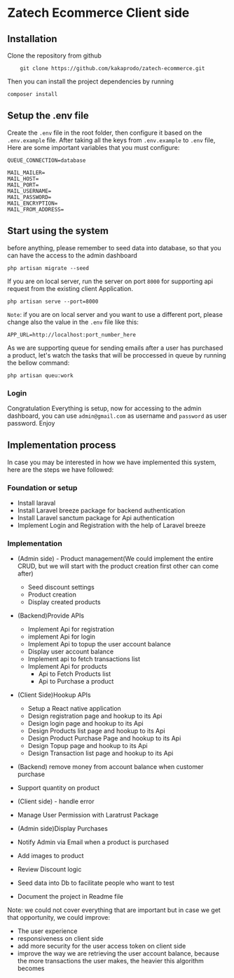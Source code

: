 # Zatech Ecommerce Client side

## Installation

Clone the repository from github

```
    git clone https://github.com/kakaprodo/zatech-ecommerce.git
```

Then you can install the project dependencies by running

```
composer install
```

## Setup the .env file

Create the `.env` file in the root folder, then configure it based on the `.env.example` file.
After taking all the keys from `.env.example` to `.env` file, Here are some important variables that you must configure:

```
QUEUE_CONNECTION=database

MAIL_MAILER=
MAIL_HOST=
MAIL_PORT=
MAIL_USERNAME=
MAIL_PASSWORD=
MAIL_ENCRYPTION=
MAIL_FROM_ADDRESS=
```

## Start using the system

before anything, please remember to seed data into database, so that you can have the access to the admin dashboard

```
php artisan migrate --seed
```

If you are on local server, run the server on port `8000` for supporting api request from the existing client Application.

```
php artisan serve --port=8000
```

`Note`: if you are on local server and you want to use a different port, please change also the value in the `.env` file like this:

```
APP_URL=http://localhost:port_number_here
```

As we are supporting queue for sending emails after a user has purchased a product, let's watch the tasks that will be proccessed in queue by running the bellow command:

```
php artisan queu:work
```

### Login

Congratulation Everything is setup, now for accessing to the admin dashboard, you can use `admin@gmail.com` as username and `password` as user password. Enjoy

## Implementation process

In case you may be interested in how we have implemented this system, here are the steps we have followed:

### Foundation or setup

-   Install laraval
-   Install Laravel breeze package for backend authentication
-   Install Laravel sanctum package for Api authentication
-   Implement Login and Registration with the help of Laravel breeze

### Implementation

-   (Admin side) - Product management(We could implement the entire CRUD, but we will start with the product creation first other can come after)
    -   Seed discount settings
    -   Product creation
    -   Display created products
-   (Backend)Provide APIs

    -   Implement Api for registration
    -   implement Api for login
    -   Implement Api to topup the user account balance
    -   Display user account balance
    -   Implement api to fetch transactions list
    -   Implement Api for products
        -   Api to Fetch Products list
        -   Api to Purchase a product

-   (Client Side)Hookup APIs
    -   Setup a React native application
    -   Design registration page and hookup to its Api
    -   Design login page and hookup to its Api
    -   Design Products list page and hookup to its Api
    -   Design Product Purchase Page and hookup to its Api
    -   Design Topup page and hookup to its Api
    -   Design Transaction list page and hookup to its Api
-   (Backend) remove money from account balance when customer purchase
-   Support quantity on product
-   (Client side) - handle error
-   Manage User Permission with Laratrust Package
-   (Admin side)Display Purchases
-   Notify Admin via Email when a product is purchased
-   Add images to product
-   Review Discount logic
-   Seed data into Db to facilitate people who want to test
-   Document the project in Readme file

Note: we could not cover everything that are important but in case we get that opportunity, we could improve:

-   The user experience
-   responsiveness on client side
-   add more security for the user access token on client side
-   improve the way we are retrieving the user account balance, because the more transactions the user makes, the heavier this algorithm becomes
